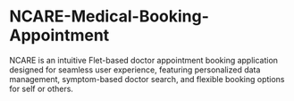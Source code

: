 # NCARE-Medical-Booking-Appointment
NCARE is an intuitive Flet-based doctor appointment booking application designed for seamless user experience, featuring personalized data management, symptom-based doctor search, and flexible booking options for self or others.
